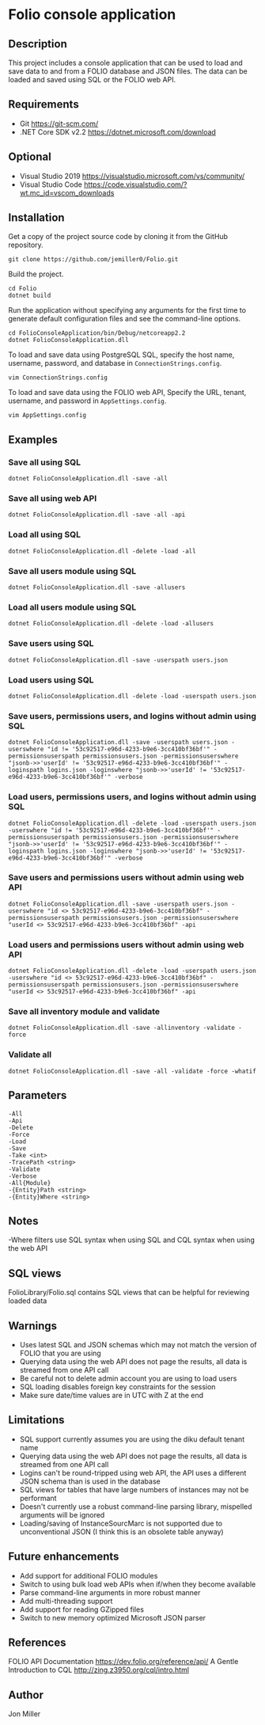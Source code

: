 # Folio console application

## Description

This project includes a console application that can be used to load and save data to and from a FOLIO database and JSON files. The data can be loaded and saved using SQL or the FOLIO web API.

## Requirements

* Git https://git-scm.com/
* .NET Core SDK v2.2 https://dotnet.microsoft.com/download

## Optional

* Visual Studio 2019 https://visualstudio.microsoft.com/vs/community/
* Visual Studio Code https://code.visualstudio.com/?wt.mc_id=vscom_downloads

## Installation

Get a copy of the project source code by cloning it from the GitHub repository.

```
git clone https://github.com/jemiller0/Folio.git
```

Build the project.

```
cd Folio
dotnet build
```

Run the application without specifying any arguments for the first time to generate default configuration files and see the command-line options.

```
cd FolioConsoleApplication/bin/Debug/netcoreapp2.2
dotnet FolioConsoleApplication.dll
```

To load and save data using PostgreSQL SQL, specify the host name, username, password, and database in `ConnectionStrings.config`.

```
vim ConnectionStrings.config
```

To load and save data using the FOLIO web API, Specify the URL, tenant, username, and password in `AppSettings.config`.

```
vim AppSettings.config
```

## Examples

### Save all using SQL

```
dotnet FolioConsoleApplication.dll -save -all
```

### Save all using web API

```
dotnet FolioConsoleApplication.dll -save -all -api
```

### Load all using SQL

```
dotnet FolioConsoleApplication.dll -delete -load -all
```

### Save all users module using SQL

```
dotnet FolioConsoleApplication.dll -save -allusers
```

### Load all users module using SQL

```
dotnet FolioConsoleApplication.dll -delete -load -allusers
```

### Save users using SQL

```
dotnet FolioConsoleApplication.dll -save -userspath users.json
```

### Load users using SQL

```
dotnet FolioConsoleApplication.dll -delete -load -userspath users.json
```

### Save users, permissions users, and logins without admin using SQL
```
dotnet FolioConsoleApplication.dll -save -userspath users.json -userswhere "id != '53c92517-e96d-4233-b9e6-3cc410bf36bf'" -permissionsuserspath permissionsusers.json -permissionsuserswhere "jsonb->>'userId' != '53c92517-e96d-4233-b9e6-3cc410bf36bf'" -loginspath logins.json -loginswhere "jsonb->>'userId' != '53c92517-e96d-4233-b9e6-3cc410bf36bf'" -verbose
```

### Load users, permissions users, and logins without admin using SQL
```
dotnet FolioConsoleApplication.dll -delete -load -userspath users.json -userswhere "id != '53c92517-e96d-4233-b9e6-3cc410bf36bf'" -permissionsuserspath permissionsusers.json -permissionsuserswhere "jsonb->>'userId' != '53c92517-e96d-4233-b9e6-3cc410bf36bf'" -loginspath logins.json -loginswhere "jsonb->>'userId' != '53c92517-e96d-4233-b9e6-3cc410bf36bf'" -verbose
```

### Save users and permissions users without admin using web API
```
dotnet FolioConsoleApplication.dll -save -userspath users.json -userswhere "id <> 53c92517-e96d-4233-b9e6-3cc410bf36bf" -permissionsuserspath permissionsusers.json -permissionsuserswhere "userId <> 53c92517-e96d-4233-b9e6-3cc410bf36bf" -api
```

### Load users and permissions users without admin using web API
```
dotnet FolioConsoleApplication.dll -delete -load -userspath users.json -userswhere "id <> 53c92517-e96d-4233-b9e6-3cc410bf36bf" -permissionsuserspath permissionsusers.json -permissionsuserswhere "userId <> 53c92517-e96d-4233-b9e6-3cc410bf36bf" -api
```

### Save all inventory module and validate
```
dotnet FolioConsoleApplication.dll -save -allinventory -validate -force
```

### Validate all
```
dotnet FolioConsoleApplication.dll -save -all -validate -force -whatif
```

## Parameters

```
-All
-Api
-Delete
-Force
-Load
-Save
-Take <int>
-TracePath <string>
-Validate
-Verbose
-All{Module}
-{Entity}Path <string>
-{Entity}Where <string>
```

## Notes

-Where filters use SQL syntax when using SQL and CQL syntax when using the web API

## SQL views

FolioLibrary/Folio.sql contains SQL views that can be helpful for reviewing loaded data

## Warnings

* Uses latest SQL and JSON schemas which may not match the version of FOLIO that you are using
* Querying data using the web API does not page the results, all data is streamed from one API call
* Be careful not to delete admin account you are using to load users
* SQL loading disables foreign key constraints for the session
* Make sure date/time values are in UTC with Z at the end

## Limitations

* SQL support currently assumes you are using the diku default tenant name
* Querying data using the web API does not page the results, all data is streamed from one API call
* Logins can't be round-tripped using web API, the API uses a different JSON schema than is used in the database
* SQL views for tables that have large numbers of instances may not be performant
* Doesn't currently use a robust command-line parsing library, mispelled arguments will be ignored
* Loading/saving of InstanceSourcMarc is not supported due to unconventional JSON (I think this is an obsolete table anyway)

## Future enhancements

* Add support for additional FOLIO modules
* Switch to using bulk load web APIs when if/when they become available
* Parse command-line arguments in more robust manner
* Add multi-threading support
* Add support for reading GZipped files
* Switch to new memory optimized Microsoft JSON parser

## References

FOLIO API Documentation
https://dev.folio.org/reference/api/
A Gentle Introduction to CQL
http://zing.z3950.org/cql/intro.html

## Author

Jon Miller
